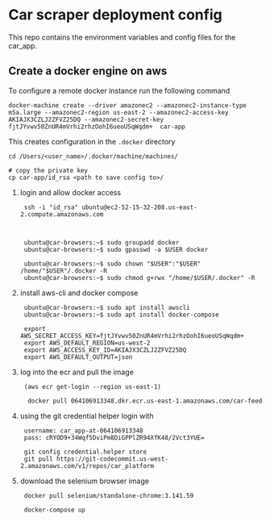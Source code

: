 # Car scraper deployment config
This repo contains the environment variables and config files for the car_app.

## Create a docker engine on aws

To configure a remote docker instance run the following command

    docker-machine create --driver amazonec2 --amazonec2-instance-type m5a.large --amazonec2-region us-east-2 --amazonec2-access-key AKIAJX3CZLJ2ZFVZ25DQ --amazonec2-secret-key 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  car-app

This creates configuration in the ```.docker``` directory

    cd /Users/<user_name>/.docker/machine/machines/

    # copy the private key
    cp car-app/id_rsa <path to save config to>/

1. login and allow docker access

        ssh -i "id_rsa" ubuntu@ec2-52-15-32-208.us-east-2.compute.amazonaws.com
        
        

        ubuntu@car-browsers:~$ sudo groupadd docker
        ubuntu@car-browsers:~$ sudo gpasswd -a $USER docker

        ubuntu@car-browsers:~$ sudo chown "$USER":"$USER" /home/"$USER"/.docker -R
        ubuntu@car-browsers:~$ sudo chmod g+rwx "/home/$USER/.docker" -R

2. install aws-cli and docker compose

        ubuntu@car-browsers:~$ sudo apt install awscli
        ubuntu@car-browsers:~$ sudo apt install docker-compose
        
        export AWS_SECRET_ACCESS_KEY=fjtJYvwv50ZnUR4mVrhi2rhzOohI6ueoUSqWqdm+
        export AWS_DEFAULT_REGION=us-west-2
        export AWS_ACCESS_KEY_ID=AKIAJX3CZLJ2ZFVZ25DQ
        export AWS_DEFAULT_OUTPUT=json

3. log into the ecr and pull the image

        (aws ecr get-login --region us-east-1)

         docker pull 064106913348.dkr.ecr.us-east-1.amazonaws.com/car-feed

4. using the git credential helper login with

        username: car_app-at-064106913348
        pass: cRYOD9+34Wqf5DviPm8DiGPPlZR94XfK48/2Vct3YUE=

        git config credential.helper store
        git pull https://git-codecommit.us-west-2.amazonaws.com/v1/repos/car_platform

5. download the selenium browser image

        docker pull selenium/standalone-chrome:3.141.59

        docker-compose up






